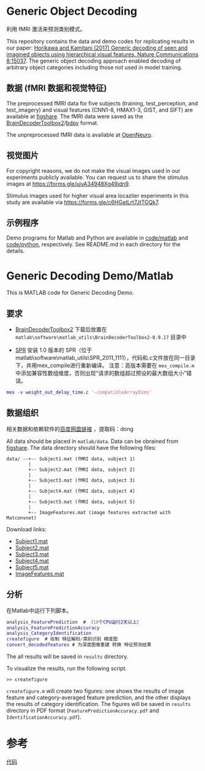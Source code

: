 # Generic Object Decoding
利用 fMRI 激活来预测类别模式。

This repository contains the data and demo codes for replicating results in our paper: [Horikawa and Kamitani (2017) Generic decoding of seen and imagined objects using hierarchical visual features. Nature Communications 8:15037](https://www.nature.com/articles/ncomms15037).
The generic object decoding approach enabled decoding of arbitrary object categories including those not used in model training.

## 数据 (fMRI 数据和视觉特征)

The preprocessed fMRI data for five subjects (training, test_perception, and test_imagery) and visual features (CNN1-8, HMAX1-3, GIST, and SIFT) are available at [figshare](https://figshare.com/articles/Generic_Object_Decoding/7387130).
The fMRI data were saved as the [BrainDecoderToolbox2](https://github.com/KamitaniLab/BrainDecoderToolbox2)/[bdpy](https://github.com/KamitaniLab/bdpy) format.

The unpreprocessed fMRI data is available at [OpenNeuro](https://openneuro.org/datasets/ds001246).

## 视觉图片

For copyright reasons, we do not make the visual images used in our experiments publicly available.
You can request us to share the stimulus images at <https://forms.gle/ujvA34948Xg49jdn9>.

Stimulus images used for higher visual area locazlier experiments in this study are available via <https://forms.gle/c6HGatLrt7JtTGQk7>.

## 示例程序

Demo programs for Matlab and Python are available in [code/matlab](code/matlab/) and [code/python](code/python), respectively.
See README.md in each directory for the details.



# Generic Decoding Demo/Matlab

This is MATLAB code for Generic Decoding Demo.

## 要求

- [BrainDecoderToolbox2](https://github.com/KamitaniLab/BrainDecoderToolbox2)
下载后放置在 `matlab\software\matlab_utils\BrainDecoderToolbox2-0.9.17` 目录中

- [SPR](https://bicr.atr.jp//cbi/sparse_estimation/sato/VBSR.html)
安装 1.0 版本的 SPR（位于matlab\software\matlab_utils\SPR_2011_1111），代码和.c文件放在同一目录下，并用mex_compile进行重新编译。
注意：高版本需要在 `mex_compile.m` 中添加兼容性数组维度，否则出现“请求的数组超过预设的最大数组大小”错误。
```matlab
mex -v weight_out_delay_time.c '-compatibleArrayDims'
```

## 数据组织

相关数据和依赖软件的[百度网盘链接](https://pan.baidu.com/s/1aKY7aP0ggQasj9ky9xiwZA) ，提取码：dong

All data should be placed in `matlab/data`.
Data can be obrained from [figshare](https://figshare.com/articles/Generic_Object_Decoding/7387130).
The data directory should have the following files:

    data/ --+-- Subject1.mat (fMRI data, subject 1)
            |
            +-- Subject2.mat (fMRI data, subject 2)
            |
            +-- Subject3.mat (fMRI data, subject 3)
            |
            +-- Subject4.mat (fMRI data, subject 4)
            |
            +-- Subject5.mat (fMRI data, subject 5)
            |
            +-- ImageFeatures.mat (image features extracted with Matconvnet)

Download links:

- [Subject1.mat](https://ndownloader.figshare.com/files/13663487)
- [Subject2.mat](https://ndownloader.figshare.com/files/13663490)
- [Subject3.mat](https://ndownloader.figshare.com/files/13663493)
- [Subject4.mat](https://ndownloader.figshare.com/files/13663496)
- [Subject5.mat](https://ndownloader.figshare.com/files/13663499)
- [ImageFeatures.mat](https://ndownloader.figshare.com/files/15015977)

## 分析

在Matlab中运行下列脚本。

```matlab
analysis_FeaturePrediction  # （10个CPU运行2天以上）
analysis_FeaturePredictionAccuracy
analysis_CategoryIdentification
createfigure  # 绘制 特征解码/类别识别 精度图
convert_decodedfeatures # 为深度图像重建 转换 特征预测结果
```

The all results will be saved in `results` directory.

To visualize the results, run the following script.

```
>> createfigure
```

`createfigure.m` will create two figures: one shows the results of image feature and category-averaged feature prediction, and the other displays the results of category identification. The figures will be saved in `results` directory in PDF format (`FeaturePredictionAccuracy.pdf` and `IdentificationAccuracy.pdf`).


# 参考
[代码](https://github.com/KamitaniLab/GenericObjectDecoding) 